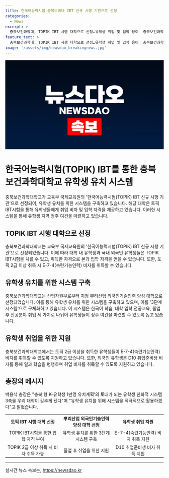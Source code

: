 ```yaml
---
title: 한국어능력시험 충북보과대 IBT 신규 시행 기관으로 선정
categories:
  - News
excerpt: >
  충북보건과학대, TOPIK IBT 시행 대학으로 선정…유학생 취업 및 입학 용이  충북보건과학대가 교육부 국제교육원의 한국어능력시험(TOPIK) IBT 신규 시행 기관으로 선정됐다. 이에 따라 대학 내 유학생과 국내 외국인 유학생들은 충북보과대에서 토픽 IBT시험을 치르고, 취득한 자격으로 본과 입학 자격을 얻을 수 있게 됐으며, 이를 통해 E-7-4(숙련기능인력) 비자를 취득할 수 있는 등 유학생 취업과 지역 정주 여건을 갖추는 3단계 시스템을 마련하게 됐다.
feature_text: >
  충북보건과학대, TOPIK IBT 시행 대학으로 선정…유학생 취업 및 입학 용이  충북보건과학대가 교육부 국제교육원의 한국어능력시험(TOPIK) IBT 신규 시행 기관으로 선정됐다. 이에 따라 대학 내 유학생과 국내 외국인 유학생들은 충북보과대에서 토픽 IBT시험을 치르고, 취득한 자격으로 본과 입학 자격을 얻을 수 있게 됐으며, 이를 통해 E-7-4(숙련기능인력) 비자를 취득할 수 있는 등 유학생 취업과 지역 정주 여건을 갖추는 3단계 시스템을 마련하게 됐다.
image: '/assets/img/newsdao_breakingnews.jpg'
---
```


<p><img src="/assets/img/newsdao_breakingnews.jpg" alt="implanttips 속보" /></p>

<h1>한국어능력시험(TOPIK) IBT를 통한 충북보건과학대학교 유학생 유치 시스템</h1>

<p data-ke-size="size16">충북보건과학대학교가 교육부 국제교육원의 '한국어능력시험(TOPIK) IBT 신규 시행 기관'으로 선정되어, 유학생 유치를 위한 시스템을 구축하고 있습니다. 해당 대학은 토픽 IBT시험을 통해 유학생들에게 취업 비자 및 입학 자격을 제공하고 있습니다. 이러한 시스템을 통해 유학생 지역 정주 여건을 마련하고 있습니다.</p>

<h2 data-ke-size="size26">TOPIK IBT 시행 대학으로 선정</h2>

<p data-ke-size="size16">충북보건과학대학교는 교육부 국제교육원의 '한국어능력시험(TOPIK) IBT 신규 시행 기관'으로 선정되었습니다. 이에 따라 대학 내 유학생과 국내 외국인 유학생들은 TOPIK IBT시험을 치를 수 있고, 취득한 자격으로 본과 입학 자격을 얻을 수 있습니다. 또한, 토픽 2급 이상 취득 시 E-7-4(숙련기능인력) 비자를 취득할 수 있습니다.</p>

<h2 data-ke-size="size26">유학생 유치를 위한 시스템 구축</h2>

<p data-ke-size="size16">충북보건과학대학교는 산업자원부로부터 지정 뿌리산업 외국인기술인력 양성 대학으로 선정되었습니다. 이를 통해 유학생 유치를 위한 시스템을 구축하고 있으며, 이를 '3단계 시스템'으로 구체화하고 있습니다. 이 시스템은 한국어 학습, 대학 입학 전공교육, 졸업 후 전공분야 취업 세 가지로 나뉘어 유학생들이 정주 여건을 마련할 수 있도록 돕고 있습니다.</p>

<h2 data-ke-size="size26">유학생 취업을 위한 지원</h2>

<p data-ke-size="size16">충북보건과학대학교에서는 토픽 2급 이상을 취득한 유학생들이 E-7-4(숙련기능인력) 비자를 취득할 수 있도록 지원하고 있습니다. 또한, 외국인 유학생은 D10 취업준비생 비자를 통해 일과 학습을 병행하며 취업 비자를 취득할 수 있도록 지원하고 있습니다.</p>

<h2 data-ke-size="size26">총장의 메시지</h2>

<p data-ke-size="size16">박용석 총장은 "충북 형 K-유학생 1만명 유치계획’의 토대가 되는 유학생 친화적 시스템 3축을 우리 대학이 갖추게 됐다"며 "유학생 유치를 위해 시스템을 적극적으로 활용하겠다"고 밝혔습니다.</p>

<table>
    <tr>
        <td style="text-align: center; height: 17px;"><b>토픽 IBT 시행 대학 선정</b></td>
        <td style="text-align: center; height: 17px;"><b>뿌리산업 외국인기술인력 양성 대학 선정</b></td>
        <td style="text-align: center; height: 17px;"><b>유학생 취업 지원</b></td>
    </tr>
    <tr>
        <td style="text-align: center; height: 17px;">TOPIK IBT시험을 통한 입학 자격 부여</td>
        <td style="text-align: center; height: 17px;">유학생 유치를 위한 3단계 시스템 구축</td>
        <td style="text-align: center; height: 17px;">E-7-4(숙련기능인력) 비자 취득 지원</td>
    </tr>
    <tr>
        <td style="text-align: center; height: 17px;">TOPIK 2급 이상 취득 시 비자 취득 가능</td>
        <td style="text-align: center; height: 17px;">졸업 후 취업을 위한 지원</td>
        <td style="text-align: center; height: 17px;">D10 취업준비생 비자 취득 지원</td>
    </tr>
</table>

<hr>

<p data-ke-size="size16"></p>
실시간 뉴스 속보는, <a href="https://newsdao.kr" rel="dofollow">https://newsdao.kr</a>


